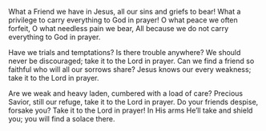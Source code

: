 What a Friend we have in Jesus, all our sins and griefs to bear! 
What a privilege to carry everything to God in prayer!
O what peace we often forfeit, O what needless pain we bear, 
All because we do not carry everything to God in prayer.

Have we trials and temptations? Is there trouble anywhere? 
We should never be discouraged; take it to the Lord in prayer. 
Can we find a friend so faithful who will all our sorrows share? 
Jesus knows our every weakness; take it to the Lord in prayer.

Are we weak and heavy laden, cumbered with a load of care? 
Precious Savior, still our refuge, take it to the Lord in prayer.
Do your friends despise, forsake you? Take it to the Lord in prayer! 
In His arms He’ll take and shield you; you will find a solace there.